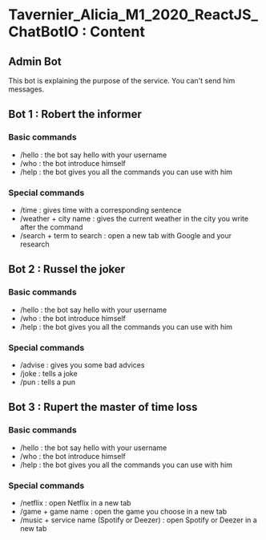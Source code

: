 # Tavernier_Alicia_M1_2020_ReactJS_ChatBotIO : Content

## Admin Bot
This bot is explaining the purpose of the service. You can't send him messages.

## Bot 1 : Robert the informer 

### Basic commands
- /hello : the bot say hello with your username
- /who : the bot introduce himself 
- /help : the bot gives you all the commands you can use with him

### Special commands
- /time : gives time with a corresponding sentence
- /weather + city name : gives the current weather in the city you write after the command
- /search + term to search : open a new tab with Google and your research

## Bot 2 : Russel the joker

### Basic commands
- /hello : the bot say hello with your username
- /who : the bot introduce himself 
- /help : the bot gives you all the commands you can use with him

### Special commands
- /advise : gives you some bad advices
- /joke : tells a joke
- /pun : tells a pun

## Bot 3 : Rupert the master of time loss

### Basic commands
- /hello : the bot say hello with your username
- /who : the bot introduce himself 
- /help : the bot gives you all the commands you can use with him

### Special commands
- /netflix : open Netflix in a new tab
- /game + game name : open the game you choose in a new tab
- /music + service name (Spotify or Deezer) : open Spotify or Deezer in a new tab



